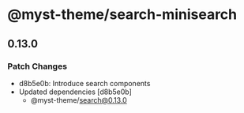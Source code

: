 # @myst-theme/search-minisearch

## 0.13.0

### Patch Changes

- d8b5e0b: Introduce search components
- Updated dependencies [d8b5e0b]
  - @myst-theme/search@0.13.0
